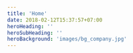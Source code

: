 ```yaml
---
title: 'Home'
date: 2018-02-12T15:37:57+07:00
heroHeading: ''
heroSubHeading: ''
heroBackground: 'images/bg_company.jpg'
---
```

